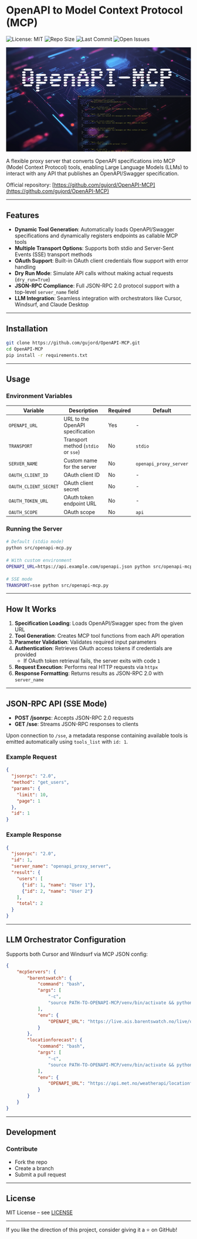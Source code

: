 # OpenAPI to Model Context Protocol (MCP)

![License: MIT](https://img.shields.io/badge/License-MIT-yellow.svg)
![Repo Size](https://img.shields.io/github/repo-size/gujord/OpenAPI-MCP)
![Last Commit](https://img.shields.io/github/last-commit/gujord/OpenAPI-MCP)
![Open Issues](https://img.shields.io/github/issues/gujord/OpenAPI-MCP)

![OpenAPI-MCP](OpenAPI-MCP.png)

A flexible proxy server that converts OpenAPI specifications into MCP (Model Context Protocol) tools, enabling Large Language Models (LLMs) to interact with any API that publishes an OpenAPI/Swagger specification.

Official repository: [https://github.com/gujord/OpenAPI-MCP](https://github.com/gujord/OpenAPI-MCP)

---

## Features

- **Dynamic Tool Generation**: Automatically loads OpenAPI/Swagger specifications and dynamically registers endpoints as callable MCP tools  
- **Multiple Transport Options**: Supports both stdio and Server-Sent Events (SSE) transport methods  
- **OAuth Support**: Built-in OAuth client credentials flow support with error handling  
- **Dry Run Mode**: Simulate API calls without making actual requests (`dry_run=True`)  
- **JSON-RPC Compliance**: Full JSON-RPC 2.0 protocol support with a top-level `server_name` field  
- **LLM Integration**: Seamless integration with orchestrators like Cursor, Windsurf, and Claude Desktop  

---

## Installation

```bash
git clone https://github.com/gujord/OpenAPI-MCP.git
cd OpenAPI-MCP
pip install -r requirements.txt
```

---

## Usage

### Environment Variables

| Variable              | Description                                  | Required | Default                |
|-----------------------|----------------------------------------------|----------|------------------------|
| `OPENAPI_URL`         | URL to the OpenAPI specification             | Yes      | -                      |
| `TRANSPORT`           | Transport method (`stdio` or `sse`)          | No       | `stdio`                |
| `SERVER_NAME`         | Custom name for the server                   | No       | `openapi_proxy_server` |
| `OAUTH_CLIENT_ID`     | OAuth client ID                              | No       | -                      |
| `OAUTH_CLIENT_SECRET` | OAuth client secret                          | No       | -                      |
| `OAUTH_TOKEN_URL`     | OAuth token endpoint URL                     | No       | -                      |
| `OAUTH_SCOPE`         | OAuth scope                                  | No       | `api`                  |

### Running the Server

```bash
# Default (stdio mode)
python src/openapi-mcp.py

# With custom environment
OPENAPI_URL=https://api.example.com/openapi.json python src/openapi-mcp.py

# SSE mode
TRANSPORT=sse python src/openapi-mcp.py
```

---

## How It Works

1. **Specification Loading**: Loads OpenAPI/Swagger spec from the given URL  
2. **Tool Generation**: Creates MCP tool functions from each API operation  
3. **Parameter Validation**: Validates required input parameters  
4. **Authentication**: Retrieves OAuth access tokens if credentials are provided  
    - If OAuth token retrieval fails, the server exits with code `1`  
5. **Request Execution**: Performs real HTTP requests via `httpx`  
6. **Response Formatting**: Returns results as JSON-RPC 2.0 with `server_name`  

---

## JSON-RPC API (SSE Mode)

- **POST /jsonrpc**: Accepts JSON-RPC 2.0 requests  
- **GET /sse**: Streams JSON-RPC responses to clients  

Upon connection to `/sse`, a metadata response containing available tools is emitted automatically using `tools_list` with `id: 1`.

### Example Request

```json
{
  "jsonrpc": "2.0",
  "method": "get_users",
  "params": {
    "limit": 10,
    "page": 1
  },
  "id": 1
}
```

### Example Response

```json
{
  "jsonrpc": "2.0",
  "id": 1,
  "server_name": "openapi_proxy_server",
  "result": {
    "users": [
      {"id": 1, "name": "User 1"},
      {"id": 2, "name": "User 2"}
    ],
    "total": 2
  }
}
```

---

## LLM Orchestrator Configuration

Supports both Cursor and Windsurf via MCP JSON config:

```json
{
    "mcpServers": {
        "barentswatch": {
            "command": "bash",
            "args": [
                "-c",
                "source PATH-TO-OPENAPI-MCP/venv/bin/activate && python3 PATH-TO-OPENAPI-MCP/src/openapi-mcp.py server"
            ],
            "env": {
                "OPENAPI_URL": "https://live.ais.barentswatch.no/live/openapi/ais/openapi.json"
            }
        },
        "locationforecast": {
            "command": "bash",
            "args": [
                "-c",
                "source PATH-TO-OPENAPI-MCP/venv/bin/activate && python3 PATH-TO-OPENAPI-MCP/src/openapi-mcp.py server"
            ],
            "env": {
                "OPENAPI_URL": "https://api.met.no/weatherapi/locationforecast/2.0/swagger"
            }
        }
    }
}
```

---

## Development

### Contribute

- Fork the repo  
- Create a branch  
- Submit a pull request  

---

## License

MIT License – see [LICENSE](LICENSE)

---

If you like the direction of this project, consider giving it a ⭐ on GitHub!